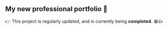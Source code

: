 ## My new professional portfolio 📔

👉 This project is regularly updated, and is currently being **completed**. 😁👍
